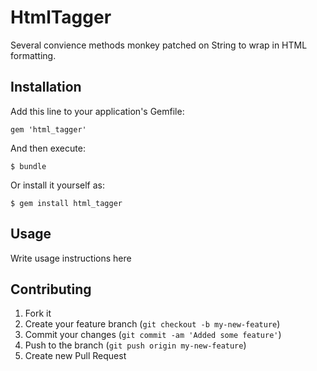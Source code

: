 # HtmlTagger

Several convience methods monkey patched on String to wrap in HTML formatting.

## Installation

Add this line to your application's Gemfile:

    gem 'html_tagger'

And then execute:

    $ bundle

Or install it yourself as:

    $ gem install html_tagger

## Usage

 Write usage instructions here

## Contributing

1. Fork it
2. Create your feature branch (`git checkout -b my-new-feature`)
3. Commit your changes (`git commit -am 'Added some feature'`)
4. Push to the branch (`git push origin my-new-feature`)
5. Create new Pull Request
